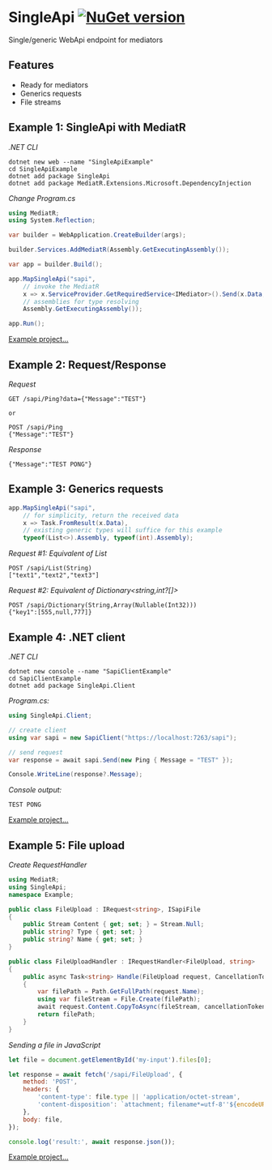 # SingleApi [![NuGet version](https://badge.fury.io/nu/SingleApi.svg)](http://badge.fury.io/nu/SingleApi)
Single/generic WebApi endpoint for mediators


## Features
* Ready for mediators
* Generics requests
* File streams


## Example 1: SingleApi with MediatR
*.NET CLI*
```
dotnet new web --name "SingleApiExample"
cd SingleApiExample
dotnet add package SingleApi
dotnet add package MediatR.Extensions.Microsoft.DependencyInjection
```

*Change Program.cs*
```C#
using MediatR;
using System.Reflection;

var builder = WebApplication.CreateBuilder(args);

builder.Services.AddMediatR(Assembly.GetExecutingAssembly());

var app = builder.Build();

app.MapSingleApi("sapi", 
    // invoke the MediatR
    x => x.ServiceProvider.GetRequiredService<IMediator>().Send(x.Data, x.CancellationToken),
    // assemblies for type resolving
    Assembly.GetExecutingAssembly()); 

app.Run();
```

[Example project...](https://github.com/mustaddon/SingleApi/tree/main/Examples/Example.MediatR)


## Example 2: Request/Response

*Request*
```
GET /sapi/Ping?data={"Message":"TEST"}

or

POST /sapi/Ping
{"Message":"TEST"}
```
*Response*
```
{"Message":"TEST PONG"}
```


## Example 3: Generics requests
```C#
app.MapSingleApi("sapi", 
    // for simplicity, return the received data
    x => Task.FromResult(x.Data), 
    // existing generic types will suffice for this example
    typeof(List<>).Assembly, typeof(int).Assembly); 
```

*Request #1: Equivalent of List<String>*
```
POST /sapi/List(String)
["text1","text2","text3"]
```
*Request #2: Equivalent of Dictionary<string,int?[]>*
```
POST /sapi/Dictionary(String,Array(Nullable(Int32)))
{"key1":[555,null,777]}
```


## Example 4: .NET client
*.NET CLI*
```
dotnet new console --name "SapiClientExample"
cd SapiClientExample
dotnet add package SingleApi.Client
```

*Program.cs:*
```C#
using SingleApi.Client;

// create client
using var sapi = new SapiClient("https://localhost:7263/sapi");

// send request
var response = await sapi.Send(new Ping { Message = "TEST" });

Console.WriteLine(response?.Message);
```

*Console output:*
```
TEST PONG
```

[Example project...](https://github.com/mustaddon/SingleApi/tree/main/Examples/Example.Client)


## Example 5: File upload
*Create RequestHandler*
```C#
using MediatR;
using SingleApi;
namespace Example;

public class FileUpload : IRequest<string>, ISapiFile
{
    public Stream Content { get; set; } = Stream.Null;
    public string? Type { get; set; }
    public string? Name { get; set; }
}

public class FileUploadHandler : IRequestHandler<FileUpload, string>
{
    public async Task<string> Handle(FileUpload request, CancellationToken cancellationToken)
    {
        var filePath = Path.GetFullPath(request.Name);
        using var fileStream = File.Create(filePath);
        await request.Content.CopyToAsync(fileStream, cancellationToken);
        return filePath;
    }
}
```

*Sending a file in JavaScript*
```js
let file = document.getElementById('my-input').files[0];

let response = await fetch('/sapi/FileUpload', {
    method: 'POST',
    headers: {
        'content-type': file.type || 'application/octet-stream',
        'content-disposition': `attachment; filename*=utf-8''${encodeURIComponent(file.name)}`,
    },
    body: file,
});

console.log('result:', await response.json());
```

[Example project...](https://github.com/mustaddon/SingleApi/tree/main/Examples/Example.MediatR)
